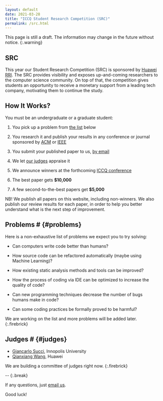 ```yaml
---
layout: default
date: 2021-03-28
title: "ICCQ Student Research Competition (SRC)"
permalink: /src.html
---
```


This page is still a draft. The information may change
in the future without notice.
{:.warning}

## SRC

This year our Student Research Competition (SRC) 
is sponsored by [Huawei RRI](https://career.huawei.ru/rri/).
The SRC provides visibility and exposes up-and-coming researchers 
to the computer science community. On top of that, the competition
gives students an opportunity to receive a monetary support from
a leading tech company, motivating them to continue the study.

## How It Works?

You must be an undergraduate or a graduate student:

  1. You pick up a problem from [the list](#problems) below

  2. You research it and publish your results in any 
  conference or journal sponsored by [ACM](https://www.acm.org) or [IEEE](https://www.ieee.org)

  4. You submit your published paper to us, [by email](mailto:src@iccq.ru)

  5. We let [our judges](#judges) appraise it

  6. We announce winners at the forthcoming [ICCQ conference](https://www.iccq.ru)

  7. The best paper gets **$10,000**

  8. A few second-to-the-best papers get **$5,000**

<span class="firebrick">NB!</span>
We publish all papers on this website, including non-winners. 
We also publish our review results for each paper, in order
to help you better understand what is the next step of improvement.

## Problems # {#problems}

Here is a non-exhaustive list of problems we expect you to
try solving:

  * Can computers write code better than humans?

  * How source code can be refactored automatically (maybe using Machine Learning)?

  * How existing static analysis methods and tools can be improved?

  * How the process of coding via IDE can be optimized to increase the quality of code?

  * Can new programming techniques decrease the number of bugs humans make in code?

  * Can some coding practices be formally proved to be harmful?

We are working on the list and more problems will be added later.
{:.firebrick}

## Judges # {#judges}

  * [Giancarlo Succi](https://scholar.google.com/citations?user=PdMO57sAAAAJ&hl=en), Innopolis University
  * [Qianxiang Wang](https://ieeexplore.ieee.org/author/37278378900), Huawei

We are building a committee of judges right now.
{:.firebrick}

--
{:.break}

If any questions, just [email us](mailto:src@iccq.ru).

Good luck!
